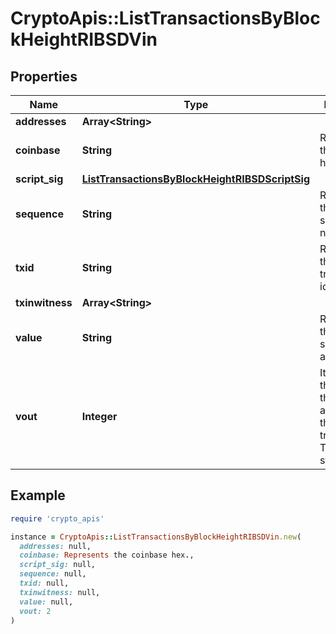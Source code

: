 # CryptoApis::ListTransactionsByBlockHeightRIBSDVin

## Properties

| Name | Type | Description | Notes |
| ---- | ---- | ----------- | ----- |
| **addresses** | **Array&lt;String&gt;** |  |  |
| **coinbase** | **String** | Represents the coinbase hex. |  |
| **script_sig** | [**ListTransactionsByBlockHeightRIBSDScriptSig**](ListTransactionsByBlockHeightRIBSDScriptSig.md) |  |  |
| **sequence** | **String** | Represents the script sequence number. |  |
| **txid** | **String** | Represents the reference transaction identifier. | [optional] |
| **txinwitness** | **Array&lt;String&gt;** |  |  |
| **value** | **String** | Represents the sent/received amount. | [optional] |
| **vout** | **Integer** | It refers to the index of the output address of this transaction. The index starts from 0. |  |

## Example

```ruby
require 'crypto_apis'

instance = CryptoApis::ListTransactionsByBlockHeightRIBSDVin.new(
  addresses: null,
  coinbase: Represents the coinbase hex.,
  script_sig: null,
  sequence: null,
  txid: null,
  txinwitness: null,
  value: null,
  vout: 2
)
```

